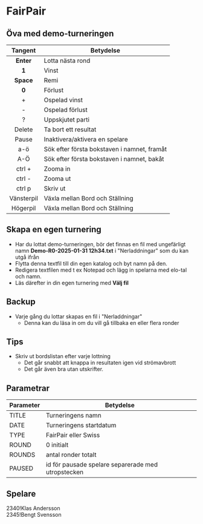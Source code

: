 # FairPair 

## Öva med demo-turneringen

|Tangent|Betydelse|
|:-:|-|
|**Enter**|Lotta nästa rond|
|**1**|Vinst|
|**Space**|Remi|
|**0**|Förlust|
|+|Ospelad vinst|
|-|Ospelad förlust|
|?|Uppskjutet parti|
|Delete|Ta bort ett resultat|
|Pause|Inaktivera/aktivera en spelare|
|a-ö|Sök efter första bokstaven i namnet, framåt|
|A-Ö|Sök efter första bokstaven i namnet, bakåt|
|ctrl +|Zooma in|
|ctrl -|Zooma ut|
|ctrl p|Skriv ut|
|Vänsterpil|Växla mellan Bord och Ställning|
|Högerpil|Växla mellan Bord och Ställning|

## Skapa en egen turnering

* Har du lottat demo-turneringen, bör det finnas en fil med ungefärligt namn **Demo-R0-2025-01-31 12h34.txt** i "Nerladdningar" som du kan utgå ifrån
* Flytta denna textfil till din egen katalog och byt namn på den.
* Redigera textfilen med t ex Notepad och lägg in spelarna med elo-tal och namn.
* Läs därefter in din egen turnering med **Välj fil**

## Backup

* Varje gång du lottar skapas en fil i "Nerladdningar"
	* Denna kan du läsa in om du vill gå tillbaka en eller flera ronder

## Tips

* Skriv ut bordslistan efter varje lottning
	* Det går snabbt att knappa in resultaten igen vid strömavbrott
	* Det går även bra utan utskrifter.

## Parametrar

|Parameter|Betydelse|
|-|-|
|TITLE|Turneringens namn|
|DATE|Turneringens startdatum|
|TYPE|FairPair eller Swiss|
|ROUND|0 initialt|
|ROUNDS|antal ronder totalt|
|PAUSED|id för pausade spelare separerade med utropstecken|

## Spelare

2340!Klas Andersson  
2345!Bengt Svensson  